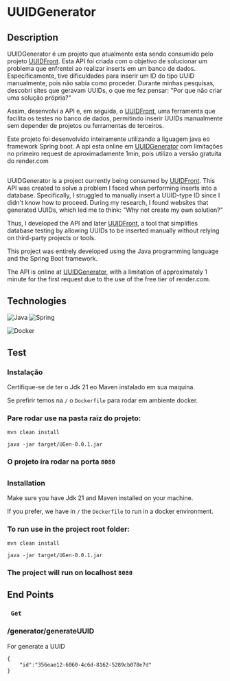 # UUIDGenerator


## Description

UUIDGenerator é um projeto  que atualmente esta sendo consumido pelo projeto [UUIDFront](https://github.com/MateusSantoSB/UUIDFront). Esta API foi criada com o objetivo de solucionar um problema que enfrentei ao realizar inserts em um banco de dados. Especificamente, tive dificuldades para inserir um ID do tipo UUID manualmente, pois não sabia como proceder. Durante minhas pesquisas, descobri sites que geravam UUIDs, o que me fez pensar: "Por que não criar uma solução própria?"

Assim, desenvolvi a API e, em seguida, o [UUIDFront](https://github.com/MateusSantoSB/UUIDFront), uma ferramenta que facilita os testes no banco de dados, permitindo inserir UUIDs manualmente sem depender de projetos ou ferramentas de terceiros.

Este projeto foi desenvolvido inteiramente utilizando a liguagem java eo framework Spring boot.
A api esta online em [UUIDGenerator](https://uuidgenerator1-0.onrender.com) com limitações no primeiro request de aproximadamente 1min, pois utilizo a versão gratuita do render.com

##
UUIDGenerator is a project currently being consumed by [UUIDFront](https://github.com/MateusSantoSB/UUIDFront). This API was created to solve a problem I faced when performing inserts into a database. Specifically, I struggled to manually insert a UUID-type ID since I didn't know how to proceed. During my research, I found websites that generated UUIDs, which led me to think: "Why not create my own solution?"

Thus, I developed the API and later [UUIDFront](https://github.com/MateusSantoSB/UUIDFront), a tool that simplifies database testing by allowing UUIDs to be inserted manually without relying on third-party projects or tools.

This project was entirely developed using the Java programming language and the Spring Boot framework.

The API is online at [UUIDGenerator](https://uuidgenerator1-0.onrender.com), with a limitation of approximately 1 minute for the first request due to the use of the free tier of render.com.

##  Technologies
![Java](https://img.shields.io/badge/Java-ED8B00?style=for-the-badge&logo=openjdk&logoColor=white)
![Spring](https://img.shields.io/badge/Spring-6DB33F?style=for-the-badge&logo=spring&logoColor=white)


![Docker](https://img.shields.io/badge/Docker-2496ED?style=for-the-badge&logo=docker&logoColor=white)

## Test
### Instalação

Certifique-se de ter o Jdk 21 eo Maven instalado em sua maquina.


Se prefirir temos na ```/``` o ```Dockerfile``` para rodar em ambiente docker.



### Pare rodar use na pasta raiz do projeto:

```mvn clean install``` 

```java -jar target/UGen-0.0.1.jar```

### O projeto ira rodar na porta ```8080```


##

### Installation

Make sure you have Jdk 21 and Maven installed on your machine.

If you prefer, we have in ```/``` the ```Dockerfile``` to run in a docker environment.

### To run use in the project root folder:

```mvn clean install``` 

```java -jar target/UGen-0.0.1.jar```

### The project will run on localhost ```8080```

## End Points


### ``` Get``` 
### /generator/generateUUID
For generate a UUID

```
{
    "id":"356eae12-6060-4c6d-8162-5289cb078e7d"
}
```
